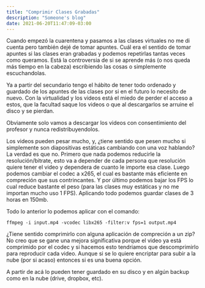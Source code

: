 ```yaml
---
title: "Comprimir Clases Grabadas"
description: "Someone's blog"
date: 2021-06-20T11:47:09-03:00
---
```


Cuando empezó la cuarentena y pasamos a las clases virtuales no me di cuenta pero también dejé de tomar apuntes. Cuál era el sentido de tomar apuntes si las clases eran grabadas y podemos repetirlas tantas veces como queramos. Está la controversia de si se aprende más (o nos queda más tiempo en la cabeza) escribiendo las cosas o simplemente escuchandolas.

Ya a partir del secundario tengo el hábito de tener todo ordenado y guardado de los apuntes de las clases por si en el futuro lo necesito de nuevo. Con la virtualidad y los videos está el miedo de perder el acceso a estos, que la facultad saque los videos o que al descargarlos se arruine el disco y se pierdan. 

Obviamente solo vamos a descargar los videos con consentimiento del profesor y nunca redistribuyendolos.

Los videos pueden pesar mucho, y, ¿tiene sentido que pesen mucho si simplemente son diapositivas estáticas cambiando con una voz hablando? La verdad es que no. Primero que nada podemos reducirle la resolución/bitrate, esto va a depender de cada persona que resolución quiere tener el video y dependera de cuanto le importe esa clase. Luego podemos cambiar el codec a x265, el cual es bastante más eficiente en compreción que sus contrincantes. Y por último podemos bajar los FPS lo cual reduce bastante el peso (para las clases muy estáticas y no me importan mucho uso 1 FPS). Aplicando todo podemos guardar clases de 3 horas en 150mb. 

Todo lo anterior lo podemos aplicar con el comando:

`
ffmpeg -i input.mp4 -vcodec libx265 -filter:v fps=1 output.mp4
`

¿Tiene sentido comprimirlo con alguna aplicación de compreción a un zip? No creo que se gane una mejora significativa porque el video ya está comprimido por el codec y si hacemos esto tendriamos que descomprimirlo para reproducir cada video. Aunque si se lo quiere encriptar para subir a la nube (por si acaso) entonces si es una buena opción.

A partir de acá lo pueden tener guardado en su disco y en algún backup como en la nube (drive, dropbox, etc).